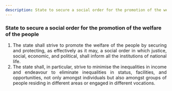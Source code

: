 ```yaml
---
description: State to secure a social order for the promotion of the welfare of the people
---
```


### State to secure a social order for the promotion of the welfare of the people

1. <div style="text-align: justify"> The state shall strive to promote the welfare of the people by securing and protecting, as effectively as it may, a social order in which justice, social, economic, and political, shall inform all the institutions of national life.
2. <div style="text-align: justify"> The state shall, in particular, strive to minimise the inequalities in income and endeavour to eliminate inequalities in status, facilities, and opportunities, not only amongst individuals but also amongst groups of people residing in different areas or engaged in different vocations.

